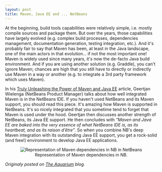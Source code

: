 ```yaml
---
layout: post
title: Maven, Java EE and ... NetBeans
---
```


At the beginning, build tools capabilities were relatively simple, i.e. mostly compile sources and package them.<!--more--> But over the years, those capabilities have largely evolved (e.g. complex build processes, dependencies management, documentation generation, testing integration, etc.). And it's probably fair to say that Maven has been, at least in the Java landscape, one of the main actors in that evolution... if not the most important one! Maven is widely used since many years, it's now the de-facto Java build environment. And if you are using another solution (e.g. Graddle), you can't ignore Maven; chances are high that you still have to directly or indirectly use Maven in a way or another (e.g. to integrate a 3rd party framework which uses Maven). 

In his [Truly Unleashing the Power of Maven and Java EE](http://www.javacodegeeks.com/2015/07/truly-unleashing-the-power-of-maven-and-java-ee.html) article, Geertjan Wielenga (NetBeans Product Manager) talks about how well integrated Maven is in the NetBeans IDE. If you haven't used NetBeans and its Maven support, you should read this piece. It's amazing how Maven is supported in NetBeans. It's so nicely integrated that you sometime tend to forget that Maven is used under the hood. Geertjan then discusses another strength of NetBeans, its Java EE support. He then concludes with _"Maven and Java EE are baked into the very essence of what NetBeans IDE is, as its heartbeat, and as its raison d’être"_. So when you combine NB's deep Maven integration with its outstanding Java EE support, you get a rock-solid (and free!) environment to develop Java EE applications.

  
<p align="center">
<img alt="Representation of Maven dependencies in NB in NetBeans" src="http://delabassee.com/images/blog/nbmvndeps.jpg">
Representation of Maven dependencies in NB.
</p>


*Originaly posted on [The Aquarium](https://blogs.oracle.com/theaquarium/maven%2C-java-ee-and-netbeans) blog.*

